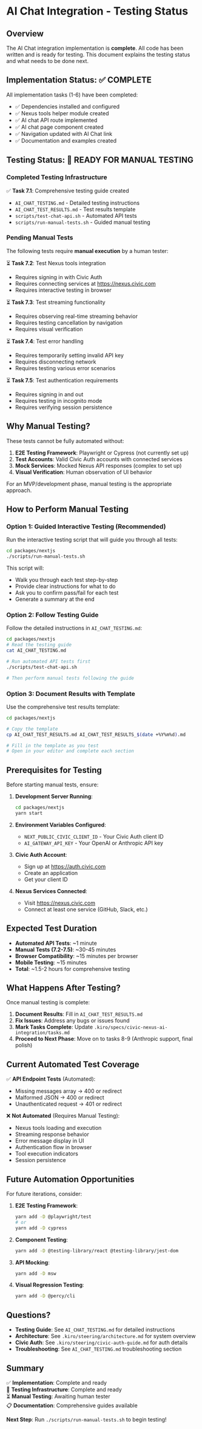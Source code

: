 # AI Chat Integration - Testing Status

## Overview

The AI Chat integration implementation is **complete**. All code has been written and is ready for testing. This document explains the testing status and what needs to be done next.

## Implementation Status: ✅ COMPLETE

All implementation tasks (1-6) have been completed:

- ✅ Dependencies installed and configured
- ✅ Nexus tools helper module created
- ✅ AI chat API route implemented
- ✅ AI chat page component created
- ✅ Navigation updated with AI Chat link
- ✅ Documentation and examples created

## Testing Status: 🔄 READY FOR MANUAL TESTING

### Completed Testing Infrastructure

✅ **Task 7.1**: Comprehensive testing guide created

- `AI_CHAT_TESTING.md` - Detailed testing instructions
- `AI_CHAT_TEST_RESULTS.md` - Test results template
- `scripts/test-chat-api.sh` - Automated API tests
- `scripts/run-manual-tests.sh` - Guided manual testing

### Pending Manual Tests

The following tests require **manual execution** by a human tester:

⏳ **Task 7.2**: Test Nexus tools integration

- Requires signing in with Civic Auth
- Requires connecting services at https://nexus.civic.com
- Requires interactive testing in browser

⏳ **Task 7.3**: Test streaming functionality

- Requires observing real-time streaming behavior
- Requires testing cancellation by navigation
- Requires visual verification

⏳ **Task 7.4**: Test error handling

- Requires temporarily setting invalid API key
- Requires disconnecting network
- Requires testing various error scenarios

⏳ **Task 7.5**: Test authentication requirements

- Requires signing in and out
- Requires testing in incognito mode
- Requires verifying session persistence

## Why Manual Testing?

These tests cannot be fully automated without:

1. **E2E Testing Framework**: Playwright or Cypress (not currently set up)
2. **Test Accounts**: Valid Civic Auth accounts with connected services
3. **Mock Services**: Mocked Nexus API responses (complex to set up)
4. **Visual Verification**: Human observation of UI behavior

For an MVP/development phase, manual testing is the appropriate approach.

## How to Perform Manual Testing

### Option 1: Guided Interactive Testing (Recommended)

Run the interactive testing script that will guide you through all tests:

```bash
cd packages/nextjs
./scripts/run-manual-tests.sh
```

This script will:

- Walk you through each test step-by-step
- Provide clear instructions for what to do
- Ask you to confirm pass/fail for each test
- Generate a summary at the end

### Option 2: Follow Testing Guide

Follow the detailed instructions in `AI_CHAT_TESTING.md`:

```bash
cd packages/nextjs
# Read the testing guide
cat AI_CHAT_TESTING.md

# Run automated API tests first
./scripts/test-chat-api.sh

# Then perform manual tests following the guide
```

### Option 3: Document Results with Template

Use the comprehensive test results template:

```bash
cd packages/nextjs

# Copy the template
cp AI_CHAT_TEST_RESULTS.md AI_CHAT_TEST_RESULTS_$(date +%Y%m%d).md

# Fill in the template as you test
# Open in your editor and complete each section
```

## Prerequisites for Testing

Before starting manual tests, ensure:

1. **Development Server Running**:

   ```bash
   cd packages/nextjs
   yarn start
   ```

2. **Environment Variables Configured**:

   - `NEXT_PUBLIC_CIVIC_CLIENT_ID` - Your Civic Auth client ID
   - `AI_GATEWAY_API_KEY` - Your OpenAI or Anthropic API key

3. **Civic Auth Account**:

   - Sign up at https://auth.civic.com
   - Create an application
   - Get your client ID

4. **Nexus Services Connected**:
   - Visit https://nexus.civic.com
   - Connect at least one service (GitHub, Slack, etc.)

## Expected Test Duration

- **Automated API Tests**: ~1 minute
- **Manual Tests (7.2-7.5)**: ~30-45 minutes
- **Browser Compatibility**: ~15 minutes per browser
- **Mobile Testing**: ~15 minutes
- **Total**: ~1.5-2 hours for comprehensive testing

## What Happens After Testing?

Once manual testing is complete:

1. **Document Results**: Fill in `AI_CHAT_TEST_RESULTS.md`
2. **Fix Issues**: Address any bugs or issues found
3. **Mark Tasks Complete**: Update `.kiro/specs/civic-nexus-ai-integration/tasks.md`
4. **Proceed to Next Phase**: Move on to tasks 8-9 (Anthropic support, final polish)

## Current Automated Test Coverage

✅ **API Endpoint Tests** (Automated):

- Missing messages array → 400 or redirect
- Malformed JSON → 400 or redirect
- Unauthenticated request → 401 or redirect

❌ **Not Automated** (Requires Manual Testing):

- Nexus tools loading and execution
- Streaming response behavior
- Error message display in UI
- Authentication flow in browser
- Tool execution indicators
- Session persistence

## Future Automation Opportunities

For future iterations, consider:

1. **E2E Testing Framework**:

   ```bash
   yarn add -D @playwright/test
   # or
   yarn add -D cypress
   ```

2. **Component Testing**:

   ```bash
   yarn add -D @testing-library/react @testing-library/jest-dom
   ```

3. **API Mocking**:

   ```bash
   yarn add -D msw
   ```

4. **Visual Regression Testing**:
   ```bash
   yarn add -D @percy/cli
   ```

## Questions?

- **Testing Guide**: See `AI_CHAT_TESTING.md` for detailed instructions
- **Architecture**: See `.kiro/steering/architecture.md` for system overview
- **Civic Auth**: See `.kiro/steering/civic-auth-guide.md` for auth details
- **Troubleshooting**: See `AI_CHAT_TESTING.md` troubleshooting section

## Summary

✅ **Implementation**: Complete and ready  
🔄 **Testing Infrastructure**: Complete and ready  
⏳ **Manual Testing**: Awaiting human tester  
📋 **Documentation**: Comprehensive guides available

**Next Step**: Run `./scripts/run-manual-tests.sh` to begin testing!
